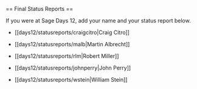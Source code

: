 == Final Status Reports ==

If you were at Sage Days 12, add your name and your status report below.

 * [[days12/statusreports/craigcitro|Craig Citro]]

 * [[days12/statusreports/malb|Martin Albrecht]]

 * [[days12/statusreports/rlm|Robert Miller]]

 * [[days12/statusreports/johnperry|John Perry]]

 * [[days12/statusreports/wstein|William Stein]]
